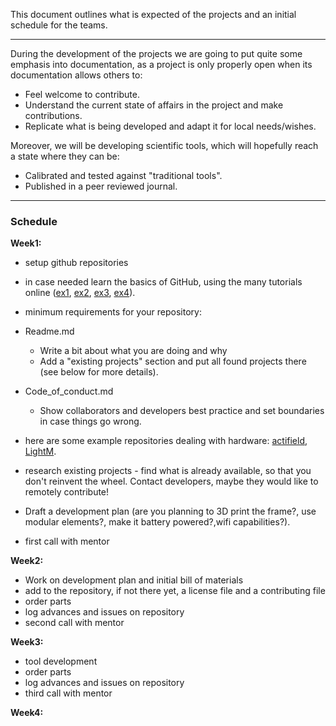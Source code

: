 This document outlines what is expected of the projects and an initial schedule for the teams.


---

During the development of the projects we are going to put quite some emphasis into documentation, as a project is only properly open when its documentation allows others to:
- Feel welcome to contribute.
- Understand the current state of affairs in the project and make contributions.
- Replicate what is being developed and adapt it for local needs/wishes.

Moreover, we will be developing scientific tools, which will hopefully reach a state where they can be:
- Calibrated and tested against "traditional tools".
- Published in a peer reviewed journal.

---
### Schedule

**Week1:**
- setup github repositories
 - in case needed learn the basics of GitHub, using the many tutorials online ([ex1](https://lab.github.com/), [ex2](https://help.github.com/en/articles/git-and-github-learning-resources), [ex3](https://git-scm.com/doc), [ex4](https://help.github.com/en/articles/set-up-git)).


- minimum requirements for your repository:
 - Readme.md
   - Write a bit about what you are doing and why
   - Add a "existing projects" section and put all found projects there (see below for more details).
 - Code_of_conduct.md
   - Show collaborators and developers best practice and set boundaries in case things go wrong.
- here are some example repositories dealing with hardware: [actifield](https://github.com/trendinafrica/actifield), [LightM](https://github.com/vektorious/lightM).



- research existing projects - find what is already available, so that you don't reinvent the wheel. Contact developers, maybe they would like to remotely contribute!

- Draft a development plan (are you planning to 3D print the frame?, use modular elements?, make it battery powered?,wifi capabilities?).
- first call with mentor

**Week2:**

- Work on development plan and initial bill of materials
- add to the repository, if not there yet, a license file and a contributing file
- order parts
- log advances and issues on repository
- second call with mentor

**Week3:**

- tool development
- order parts
- log advances and issues on repository
- third call with mentor

**Week4:**
